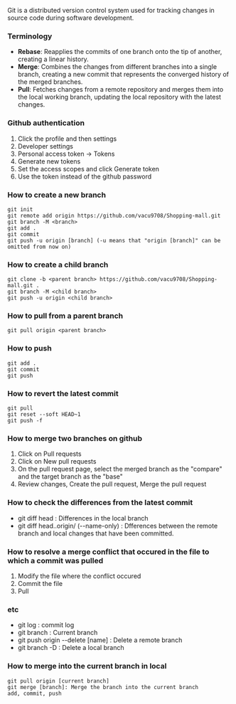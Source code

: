 Git is a distributed version control system used for tracking changes in source code during software development.

### Terminology
- **Rebase**: Reapplies the commits of one branch onto the tip of another, creating a linear history.
- **Merge**: Combines the changes from different branches into a single branch, creating a new commit that represents the converged history of the merged branches.
- **Pull**: Fetches changes from a remote repository and merges them into the local working branch, updating the local repository with the latest changes.

### Github authentication
1. Click the profile and then settings
2. Developer settings
3. Personal access token -> Tokens
4. Generate new tokens
5. Set the access scopes and click Generate token
6. Use the token instead of the github password

### How to create a new branch
~~~
git init
git remote add origin https://github.com/vacu9708/Shopping-mall.git
git branch -M <branch>
git add .
git commit
git push -u origin [branch] (-u means that "origin [branch]" can be omitted from now on)
~~~

### How to create a child branch
~~~
git clone -b <parent branch> https://github.com/vacu9708/Shopping-mall.git .
git branch -M <child branch>
git push -u origin <child branch>
~~~
### How to pull from a parent branch
~~~
git pull origin <parent branch>
~~~
### How to push
~~~
git add .
git commit
git push
~~~
### How to revert the latest commit
~~~
git pull
git reset --soft HEAD~1
git push -f
~~~
### How to merge two branches on github
1. Click on Pull requests
2. Click on New pull requests
3. On the pull request page, select the merged branch as the "compare" and the target branch as the "base"
4. Review changes, Create the pull request, Merge the pull request

### How to check the differences from the latest commit
- git diff head : Differences in the local branch
- git diff head..origin/<branch> (--name-only) : Dfferences between the remote branch and local changes that have been committed.

### How to resolve a merge conflict that occured in the file to which a commit was pulled
1. Modify the file where the conflict occured
2. Commit the file
3. Pull

### etc
- git log : commit log
- git branch : Current branch
- git push origin --delete [name] : Delete a remote branch
- git branch -D : Delete a local branch

### How to merge into the current branch in local
~~~
git pull origin [current branch]
git merge [branch]: Merge the branch into the current branch
add, commit, push
~~~
